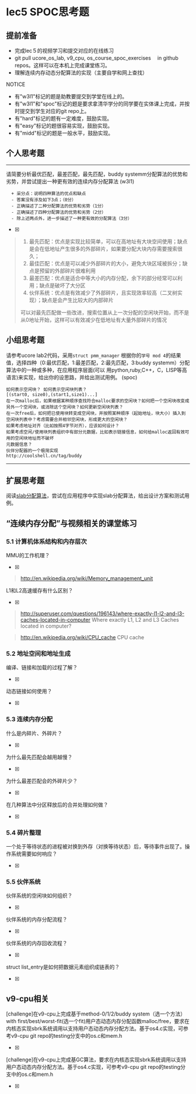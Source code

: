 # lec5 SPOC思考题

## 提前准备

- 完成lec５的视频学习和提交对应的在线练习
- git pull ucore_os_lab, v9_cpu, os_course_spoc_exercises 　in github repos。这样可以在本机上完成课堂练习。
- 理解连续内存动态分配算法的实现（主要自学和网上查找）

NOTICE
- 有"w3l1"标记的题是助教要提交到学堂在线上的。
- 有"w3l1"和"spoc"标记的题是要求拿清华学分的同学要在实体课上完成，并按时提交到学生对应的git repo上。
- 有"hard"标记的题有一定难度，鼓励实现。
- 有"easy"标记的题很容易实现，鼓励实现。
- 有"midd"标记的题是一般水平，鼓励实现。


## 个人思考题
---

请简要分析最优匹配，最差匹配，最先匹配，buddy systemm分配算法的优势和劣势，并尝试提出一种更有效的连续内存分配算法 (w3l1)

```
  + 采分点：说明四种算法的优点和缺点
  - 答案没有涉及如下3点；（0分）
  - 正确描述了二种分配算法的优势和劣势（1分）
  - 正确描述了四种分配算法的优势和劣势（2分）
  - 除上述两点外，进一步描述了一种更有效的分配算法（3分）
 ```
- [x]  

>  1. 最先匹配：优点是实现比较简单，可以在高地址有大块空间使用；缺点是会在低地址产生很多的外部碎片，如果要分配大块内存需要搜索很久；
>  2. 最佳匹配：优点是可以减少外部碎片的大小，避免大块区域被拆分；缺点是预留的外部碎片很难利用
>  3. 最差匹配：优点是适合中等大小的内存分配，余下的部分经常可以利用；缺点是破坏了大分区
>  4. 伙伴系统：优点是有效减少了外部碎片，且实现效率较高（二叉树实现）；缺点是会产生比较大的内部碎片
>  
>  可以对最先匹配做一些改进，搜索位置从上一次分配的空闲块开始，而不是从0地址开始，这样可以有效减少在低地址有大量外部碎片的情况

## 小组思考题

请参考ucore lab2代码，采用`struct pmm_manager` 根据你的`学号 mod 4`的结果值，选择四种（0:最优匹配，1:最差匹配，2:最先匹配，3:buddy systemm）分配算法中的一种或多种，在应用程序层面(可以 用python,ruby,C++，C，LISP等高语言)来实现，给出你的设思路，并给出测试用例。 (spoc)

```
如何表示空闲块？ 如何表示空闲块列表？ 
[(start0, size0),(start1,size1)...]
在一次malloc后，如果根据某种顺序查找符合malloc要求的空闲块？如何把一个空闲块改变成另外一个空闲块，或消除这个空闲块？如何更新空闲块列表？
在一次free后，如何把已使用块转变成空闲块，并按照某种顺序（起始地址，块大小）插入到空闲块列表中？考虑需要合并相邻空闲块，形成更大的空闲块？
如果考虑地址对齐（比如按照4字节对齐），应该如何设计？
如果考虑空闲/使用块列表组织中有部分元数据，比如表示链接信息，如何给malloc返回有效可用的空闲块地址而不破坏
元数据信息？
伙伴分配器的一个极简实现
http://coolshell.cn/tag/buddy
```

--- 

## 扩展思考题

阅读[slab分配算法](http://en.wikipedia.org/wiki/Slab_allocation)，尝试在应用程序中实现slab分配算法，给出设计方案和测试用例。

## “连续内存分配”与视频相关的课堂练习

### 5.1 计算机体系结构和内存层次
MMU的工作机理？

- [x]  

>  http://en.wikipedia.org/wiki/Memory_management_unit

L1和L2高速缓存有什么区别？

- [x]  

>  http://superuser.com/questions/196143/where-exactly-l1-l2-and-l3-caches-located-in-computer
>  Where exactly L1, L2 and L3 Caches located in computer?

>  http://en.wikipedia.org/wiki/CPU_cache
>  CPU cache

### 5.2 地址空间和地址生成
编译、链接和加载的过程了解？

- [x]  

>  

动态链接如何使用？

- [x]  

>  


### 5.3 连续内存分配
什么是内碎片、外碎片？

- [x]  

>  

为什么最先匹配会越用越慢？

- [x]  

>  

为什么最差匹配会的外碎片少？

- [x]  

>  

在几种算法中分区释放后的合并处理如何做？

- [x]  

>  

### 5.4 碎片整理
一个处于等待状态的进程被对换到外存（对换等待状态）后，等待事件出现了。操作系统需要如何响应？

- [x]  

>  

### 5.5 伙伴系统
伙伴系统的空闲块如何组织？

- [x]  

>  

伙伴系统的内存分配流程？

- [x]  

>  

伙伴系统的内存回收流程？

- [x]  

>  

struct list_entry是如何把数据元素组织成链表的？

- [x]  

>  



## v9-cpu相关

[challenge]在v9-cpu上完成基于method-0/1/2/buddy system（选一个方法）with first/best/worst-fit(选一个fit)用户态动态内存分配函数malloc/free，要求在内核态实现sbrk系统调用以支持用户态动态内存分配方法。基于os4.c实现，可参考v9-cpu git repo的testing分支中的os.c和mem.h

- [x]  

> 

[challenge]在v9-cpu上完成基GC算法，要求在内核态实现sbrk系统调用以支持用户态动态内存分配方法。基于os4.c实现，可参考v9-cpu git repo的testing分支中的os.c和mem.h

- [x]  

>